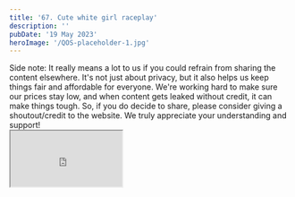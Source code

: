 ```yaml
---
title: '67. Cute white girl raceplay'
description: ''
pubDate: '19 May 2023'
heroImage: '/QOS-placeholder-1.jpg'
---
```

<div class="video_paragraph_header"> Side note: It really means a lot to us if you could refrain from sharing the content elsewhere. It's not just about privacy, but it also helps us keep things fair and affordable for everyone. We're working hard to make sure our prices stay low, and when content gets leaked without credit, it can make things tough. So, if you do decide to share, please consider giving a shoutout/credit to the website. We truly appreciate your understanding and support!</div>

<iframe src="https://drive.google.com/file/d/14peQGuDEz4DkkucXteZNFBxYT5fmweZW/preview" width="200" height="100" allow="autoplay" allowfullscreen="allowfullscreen"></iframe>

<br>
<br>
<!---<a class="read_more" href="https://drive.google.com/file/d/14peQGuDEz4DkkucXteZNFBxYT5fmweZW/view?usp=sharing">Download</a>--->